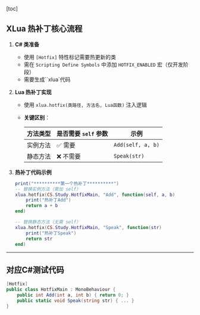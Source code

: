 [toc]

## XLua 热补丁核心流程
1. **C# 类准备**
   - 使用 `[Hotfix]` 特性标记需要热更新的类
   - 需在 `Scripting Define Symbols` 中添加 `HOTFIX_ENABLED` 宏（仅开发阶段）
   - 需要生成``xlua`代码
   
2. **Lua 热补丁实现**
   - 使用 `xlua.hotfix(类路径, 方法名, Lua函数)` 注入逻辑
   - **关键区别**：
     
     | 方法类型 | 是否需要 `self` 参数 | 示例              |
     | -------- | -------------------- | ----------------- |
     | 实例方法 | ✅ 需要               | `Add(self, a, b)` |
     | 静态方法 | ❌ 不需要             | `Speak(str)`      |
   
3. **热补丁代码示例**
   ```lua
   print("**********第一个热补丁**********")
   -- 替换实例方法（需加 self）
   xlua.hotfix(CS.Study.HotfixMain, "Add", function(self, a, b)
       print("热补丁Add")
       return a + b
   end)
   
   -- 替换静态方法（无需 self）
   xlua.hotfix(CS.Study.HotfixMain, "Speak", function(str)
       print("热补丁Speak")
       return str
   end)
   ```

---

## 对应C#测试代码
```csharp
[Hotfix]
public class HotfixMain : MonoBehaviour {
    public int Add(int a, int b) { return 0; }
    public static void Speak(string str) { ... }
}
```